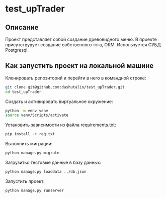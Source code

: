 # test_upTrader

## Описание
Проект представляет собой создание древовидного меню.
В проекте присутствувует создание собственного тэга, ORM.
Используется СУБД Postgresql.

## Как запустить проект на локальной машине
Клонировать репозиторий и перейти в него в командной строке:
```bash
git clone git@github.com:dashutalin/test_upTrader.git
cd test_upTrader
```
Cоздать и активировать виртуальное окружение:
```bash
python -m venv venv
source venv/Scripts/activate
```
Установить зависимости из файла requirements.txt:
```bash
pip install -r req.txt
```
Выполнить миграции:
```bash
python manage.py migrate
```
Загрузитьо тестовые данные в базу данных:
```bash
python manage.py loaddata ../db.json
```
Запустить проект:
```bash
python manage.py runserver
